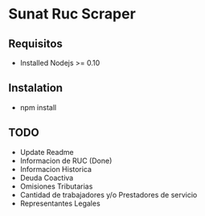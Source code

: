 # Sunat Ruc Scraper

## Requisitos
- Installed Nodejs >= 0.10

## Instalation
- npm install 

## TODO 
- Update Readme
- Informacion de RUC (Done)
- Informacion Historica
- Deuda Coactiva
- Omisiones Tributarias
- Cantidad de trabajadores y/o Prestadores de servicio
- Representantes Legales